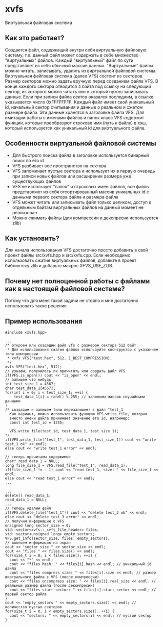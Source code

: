 # xvfs
Виртуальная файловая система

## Как это работает?
Создается файл, содержащий внутри себя виртуальную файловую систему, т.е. данный файл может содержать в себе множество "виртуальных" файлов. Каждый "виртуальный" файл по сути представляет из себя обычный массив данных. "Виртуальные" файлы можно читать, записывать, удалять из виртуальной файловой системы. Виртуальная файловая система (далее VFS) состоит из секторов. Размер секторов можно задать вручную перед созданием файла VFS. В конце каждого сектора отводится 4 байта под ссылку на следующий сектор, из которого можно читать или в который нужно записывать данные. Если при записи файла сектор оказался последним, в ссылке указывается число 0xFFFFFFFF. Каждый файл имеет свой уникальный id, начальный сектор считывания и данные о реальном и сжатом размере файла. Эти данные хранятся в заголовке файла VFS. Для имитации работы с именами файлов и папок класс VFS содержит функции, которые преобразуют строкове имя (путь к файлу) в хэш, который используется как уникальный id для виртуального файла.

## Особенности виртуальной файловой системы
+ Для быстрого поиска файла в заголовке используется бинарный поиск по его id
+ VFS разбивает все пространство на сектора
+ VFS запоминает пустые сектора и использует их в первую очередь при записи новых файлов или расширении размера уже существующих файлов
+ VFS не использует "папок" и строковых имен файлов, все файлы представляют из себя отсортированный массив уникальных id с данными первого сектора файла и размера файла
+ VFS может читать или записывать файл только целиком, доступ к отдельным байтам виртуальных файлов на данный момент не реализован
+ Можно сжимать файлы (для компрессии и декопресии используется zlib)

## Как установить?
Для начала использования VFS достаточно просто добавить в свой проект файлы src/xvfs.hpp и src/xvfs.cpp. Если необходимо использовать сжатие виртуальных файлов, добавьте в проект библиотеку zlib и добавьте макрос XFVS_USE_ZLIB.

## Почему нет полноценной работы с файлами как в настоящей файловой системе?
Потому что для меня такой задачи не стояло и мне достаточно использовать такое решение

## Пример использования
```
#include <xvfs.hpp>

...
/* откроем или создадим файл vfs с размером сектора 512 байт
 * Для использования сжатия файлов используйте коснтруктор с указанием типа компрессии
 * xvfs VFS("test.hex", 512, Z_BEST_COMPRESSION);
 */
xvfs VFS("test.hex", 512);
// узнаем, получилось ли прочитать или создать файл VFS
if(VFS.is_open()) cout << "is_open" << endl;
// запишем что нибудь
int test_size_1 = 4567;
char test_data_1[4567];
for(int i = 0; i < test_size_1; ++i) {
    test_data_1[i] = rand() % 255; // заполним массив случайными данными
}
/* создадим и запишем (или перезапишем) в файл "test_1
  Как вариант, можно использовать функцию VFS.write_file, которая
  вместо имени файла принимает значение его id, например:
  const int test_id = 1245;
  
  VFS.write_file(test_id, test_data_1, test_size_1);
*/
if(VFS.write_file("test_1", test_data_1, test_size_1)) cout << "write test_1 ok" << endl;
else cout << "write test_1 error" << endl;

// теперь прочитаем содержимое
char* read_data_1 = NULL;
long file_size_1 = VFS.read_file("test_1", read_data_1);
if(file_size_1 != - 1) cout << "read test_1, size: " << file_size_1 << endl;
else cout << "read test_1 error" << endl;
...

...
delete[] read_data_1;
read_data_1 = NULL;
...
// теперь удалим файл
if(VFS.delete_file("test_1")) cout << "delete test_3 ok" << endl;
else cout << "delete test_3 error" << endl;
// получим информацию о VFS
unsigned long sector_size = 0;
std::vector<xvfs::_xvfs_file_header> files;
std::vector<unsigned long> empty_sectors;
VFS.get_info(sector_size, files, empty_sectors);
// выведем информацию на экран
cout << "sector size " << sector_size << endl;
cout << "files " << files.size() << endl;
for(size_t i = 0; i < files.size(); ++i) {
  cout << "*" << endl;
  cout << "files hash: " << files[i].hash << endl; // уникальный id файла
  cout << "files compress size: " << files[i].size << endl; // размер виртуального файла в VFS (после компрессии)
  cout << "files uncompress size: " << files[i].real_size << endl; // реальный размер файла (после декомпресии)
  cout << "files start sector: " << files[i].start_sector << endl; // первый сектор файла
}
cout << "empty_sectors " << empty_sectors.size() << endl; // количество пустых секторов
for(size_t i = 0; i < empty_sectors.size(); ++i) {
  cout << "sectors: " << empty_sectors[i] << endl; // пустой сектор
}
```
